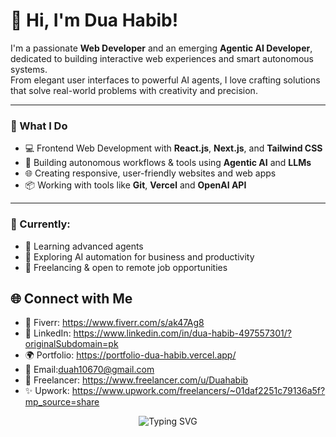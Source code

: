 # 👋 Hi, I'm Dua Habib!
I'm a passionate **Web Developer** and an emerging **Agentic AI Developer**, dedicated to building interactive web experiences and smart autonomous systems.  
From elegant user interfaces to powerful AI agents, I love crafting solutions that solve real-world problems with creativity and precision.

---

### 🚀 What I Do

- 💻 Frontend Web Development with **React.js**, **Next.js**, and **Tailwind CSS**
- 🤖 Building autonomous workflows & tools using **Agentic AI** and **LLMs**
- 🌐 Creating responsive, user-friendly websites and web apps
- 📦 Working with tools like **Git**, **Vercel** and **OpenAI API**

---
### 🌟 Currently:
- 🚧 Learning advanced agents
- 🔬 Exploring AI automation for business and productivity
- 💼 Freelancing & open to remote job opportunities


## 🌐 Connect with Me
- 💼 Fiverr: https://www.fiverr.com/s/ak47Ag8
- 🔗 LinkedIn: https://www.linkedin.com/in/dua-habib-497557301/?originalSubdomain=pk
- 🌍 Portfolio: https://portfolio-dua-habib.vercel.app/
- 📧 Email:duah10670@gmail.com
- 🚀 Freelancer: https://www.freelancer.com/u/Duahabib
- ✨ Upwork: https://www.upwork.com/freelancers/~01daf2251c79136a5f?mp_source=share
<p align="center">
  <img src="https://readme-typing-svg.demolab.com?font=Fira+Code&size=24&pause=1000&color=F97316&center=true&width=435&lines=Hi%2C+I'm+Dua+Habib!;Web+Developer+💻;Agentic+AI+Developer+🤖;Let's+Build+Smart+Projects!" alt="Typing SVG" />
</p>

<!--
**Duahabib67/Duahabib67** is a ✨ _special_ ✨ repository because its `README.md` (this file) appears on your GitHub profile.

Here are some ideas to get you started:

- 🔭 I’m currently working on ...
- 🌱 I’m currently learning ...
- 👯 I’m looking to collaborate on ...
- 🤔 I’m looking for help with ...
- 💬 Ask me about ...
- 📫 How to reach me: ...
- 😄 Pronouns: ...
- ⚡ Fun fact: ...
-->
